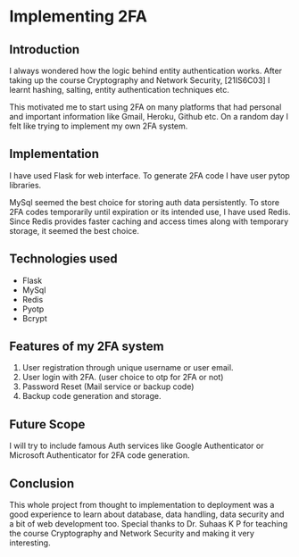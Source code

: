 # Implementing 2FA 

## Introduction
I always wondered how the logic behind entity authentication works. After taking up the course Cryptography and Network Security,
[21IS6C03] I learnt hashing, salting, entity authentication techniques etc.

This motivated me to start using 2FA on many platforms that had personal and important information like Gmail, Heroku, Github etc.
On a random day I felt like trying to implement my own 2FA system. 

## Implementation
I have used Flask for web interface.
To generate 2FA code I have user pytop libraries.

MySql seemed the best choice for storing auth data persistently.
To store 2FA codes temporarily until expiration or its intended use, I have used Redis.
Since Redis provides faster caching and access times along with temporary storage, it seemed the best choice. 

## Technologies used
- Flask
- MySql
- Redis
- Pyotp
- Bcrypt

## Features of my 2FA system
1. User registration through unique username or user email.
2. User login with 2FA. (user choice to otp for 2FA or not)
3. Password Reset (Mail service or backup code)
4. Backup code generation and storage.

## Future Scope
I will try to include famous Auth services like Google Authenticator or Microsoft Authenticator for 2FA code generation.

## Conclusion
This whole project from thought to implementation to deployment was a good experience to learn about database, data handling,
data security and a bit of web development too.
Special thanks to Dr. Suhaas K P for teaching the course Cryptography and Network Security and making it very interesting.

